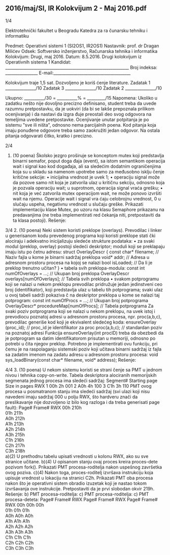 2016/maj/SI, IR Kolokvijum 2 - Maj 2016.pdf
--------------------------------------------------------------------------------


1/4 
 
Elektrotehnički fakultet u Beogradu 
Katedra za ra
čunarsku tehniku i informatiku 
 
Predmet: Operativni sistemi 1 (SI2OS1, IR2OS1) 
Nastavnik:   prof. dr Dragan Milićev 
Odsek: Softversko inženjerstvo, Računarska tehnika i informatika 
Kolokvijum: Drugi, maj 2016. 
Datum: 8.5.2016. 
Drugi kolokvijum iz Operativnih sistema 1 
Kandidat:
     _____________________________________________________________ 
Broj indeksa: ________________  E-mail:______________________________________ 
 
Kolokvijum traje 1,5 sat. Dozvoljeno je koriš
ćenje literature. 
Zadatak 1 _______________/10   Zadatak 3 _______________/10 
Zadatak 2 _______________/10    
 
Ukupno: __________/30 = __________% = _________/15 
Napomena:    Ukoliko  u  zadatku  nešto  nije  dovoljno  precizno  definisano,  student  treba  da 
uvede razumnu pretpostavku, da je uokviri (da bi se lakše prepoznala prilikom ocenjivanja) i 
da  nastavi  da  izgra
đuje  preostali  deo  svog  odgovora  na  temeljima  uvedene  pretpostavke. 
Ocenjivanje  unutar  potpitanja  je  po  sistemu  "sve  ili  ništa",  odnosno  nema  parcijalnih  poena. 
Kod  pitanja  koja  imaju  ponuđene  odgovore  treba samo  zaokružiti  jedan  odgovor.  Na  ostala 
pitanja odgovarati čitko, kratko i precizno. 
 

2/4 
1. (10 poena) 
Školsko jezgro proširuje se konceptom mutex koji predstavlja binarni semafor, poput doga
đaja 
(event),  sa  istom  semantikom  operacija wait i signal  kao  kod  događaja,  ali  sa  sledećim 
dodatnim  ograničenjima  koja  su  u  skladu  sa  namenom  upotrebe  samo  za  međusobno 
isklju
čenje kritične sekcije: 
• inicijalna vrednost je uvek 1; 
• operaciju signal  može  da  pozove  samo  nit  koja  je  zatvorila  ulaz  u  kritičnu  sekciju, 
odnosno koja je pozvala operaciju wait; u suprotnom, operacija signal vraća grešku; 
• nit  koja  je  već  zatvorila mutex  operacijom wait,  ne  može  ponovo  izvršiti wait  na 
njemu. 
Operacije wait i signal vra
ćaju celobrojnu vrednost, 0 u slučaju uspeha, negativnu vrednost u 
slučaju greške. Prikazati implementaciju klase Mutex, po uzoru na klasu Semaphore prikazanu 
na predavanjima (ne treba implementirati red čekanja niti, pretpostaviti da ta klasa postoji). 
Rešenje: 

3/4 
2. (10 poena) 
Neki  sistem  koristi  preklope  (overlays).  Prevodilac  i  linker  u  generisanom  kodu  prevedenog 
programa  koji  koristi  preklope  stati
čki  alociraju  i  adekvatno  inicijalizuju  sledeće  strukture 
podataka: 
• za svaki modul (preklop, overlay) postoji sledeći deskriptor; moduli koji se preklapaju 
imaju istu po
četnu adresu: 
struct OverlayDescr { 
  const char* filename; // Naziv fajla u kome je binarni sadržaj preklopa 
  void* addr; // Adresa u adresnom prostoru procesa na kojoj se nalazi 
  bool isLoaded; // Da li je preklop trenutno učitan? 
} 
• tabela svih preklopa-modula: 
const int numOfOverlays = ...; // Ukupan broj preklopa 
OverlayDescr overlays[numOfOverlays];  // Tabela svih preklopa 
• svakom  potprogramu  koji  se  nalazi  u  nekom  preklopu prevodilac  pridružuje  jedan 
jedinstveni  ceo  broj  (identifikator),  koji  predstavlja  ulaz  u  tabelu  tih  potprograma; 
svaki  ulaz  u  ovoj  tabeli  sadrži  pokaziva
č  na  deskriptor  preklopa  u  kome  se  nalazi  taj 
potprogram: 
const int numOfProcs = ...; // Ukupan broj potprograma 
OverlayDescr* procedureMap[numOfProcs];  // Tabela potprograma 
Za  svaki  poziv  potprograma  koji  se  nalazi  u  nekom  preklopu,  na  uvek  istoj  i  prevodiocu 
poznatoj adresi u adresnom prostoru procesa, npr. 
proc(a,b,c), prevodilac generiše kod koji 
je ekvivalent sledećeg koda: 
ensureOverlay (proc_id); // proc_id je identifikator za proc 
proc(a,b,c); // standardan poziv na poznatoj adresi 
Funkcija ensureOverlay(int  procID)  treba  da  obezbedi  da  je  potprogram  sa  datim 
identifikatorom  prisutan  u  memoriji,  odnosno  po  potrebi  u
čita  njegov  preklop.  Potrebno  je 
implementirati ovu funkciju, pri čemu je na raspolaganju sistemski poziv koji učitava binarni 
sadržaj iz fajla sa zadatim imenom na zadatu adresu u adresnom prostoru procesa: 
void sys_loadBinary(const char* filename, void* address); 
Rešenje: 

4/4 
3. (10 poena) 
U  nekom  sistemu  koristi  se  strani
čenje  sa  PMT  u  jednom  nivou  i  tehnika copy-on-write. 
Tabela deskriptora alociranih memorijskih segmenata jednog procesa ima sledeći sadržaj: 
Segment#    Starting page    Size in pages   RWX 
1 00h 2h 001 
2 A0h 4h 100 
3 C1h 3h 110 
PMT  ovog  procesa  u  posmatranom  stanju  ima  sledeći  sadržaj  (svi  ulazi  koji  nisu  navedeni 
imaju  sadržaj  000  u  polju RWX,  što  hardveru  znači  da  preslikavanje  nije  dozvoljeno  iz  bilo 
kog razloga i da treba generisati page fault): 
Page#   Frame#    RWX 
00h 210h  
01h 211h  
A0h 212h  
A1h 213h  
A2h 214h  
A3h 215h  
C1h 216h  
C2h 217h  
C3h 218h  
a)(2)    U prethodnu tabelu upisati vrednosti u kolonu RWX, ako su sve stranice učitane. 
b)(4)    U  opisanom  stanju  ovaj  proces  kreira  proces-dete  pozivom 
fork().  Prikazati  PMT 
procesa-roditelja nakon uspešnog završetka ovog poziva. 
c)(4)    Nakon  toga,  proces-roditelj  izvršava  instrukciju  koja  upisuje  vrednost  u  lokaciju  na 
stranici C2h. Prikazati PMT oba procesa nakon što je operativni sistem obradio izuzetak koji 
je nastao tokom izvršavanja ove instrukcije. Pretpostaviti da je prvi slobodan okvir 219h. 
Rešenje: 
b) PMT procesa-roditelja: c) PMT procesa-roditelja: c) PMT procesa-deteta: 
Page#   Frame#    RWX    Page#    Frame#    RWX
  Page#    Frame#   RWX 
00h    00h    00h   
01h    01h    01h   
A0h    A0h    A0h   
A1h    A1h    A1h   
A2h    A2h    A2h   
A3h    A3h    A3h   
C1h    C1h    C1h   
C2h    C2h    C2h   
C3h    C3h    C3h   
 